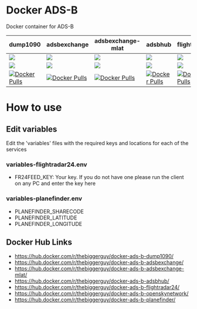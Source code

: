 # Docker ADS-B
Docker container for ADS-B

| dump1090 | adsbexchange | adsbexchange-mlat | adsbhub | flightradar24 | openskynetwork | planefinder |
|----------|--------------|-------------------|---------|---------------|----------------|-------------|
| [![](https://images.microbadger.com/badges/image/thebiggerguy/docker-ads-b-dump1090.svg)](https://microbadger.com/images/thebiggerguy/docker-ads-b-dump1090)   | [![](https://images.microbadger.com/badges/image/thebiggerguy/docker-ads-b-adsbexchange.svg)](https://microbadger.com/images/thebiggerguy/docker-ads-b-adsbexchange)   | [![](https://images.microbadger.com/badges/image/thebiggerguy/docker-ads-b-adsbexchange-mlat.svg)](https://microbadger.com/images/thebiggerguy/docker-ads-b-adsbexchange-mlat)   | [![](https://images.microbadger.com/badges/image/thebiggerguy/docker-ads-b-adsbhub.svg)](https://microbadger.com/images/thebiggerguy/docker-ads-b-adsbhub)   | [![](https://images.microbadger.com/badges/image/thebiggerguy/docker-ads-b-flightradar24.svg)](https://microbadger.com/images/thebiggerguy/docker-ads-b-flightradar24)   | [![](https://images.microbadger.com/badges/image/thebiggerguy/docker-ads-b-openskynetwork.svg)](https://microbadger.com/images/thebiggerguy/docker-ads-b-openskynetwork)   | [![](https://images.microbadger.com/badges/image/thebiggerguy/docker-ads-b-planefinder.svg)](https://microbadger.com/images/thebiggerguy/docker-ads-b-planefinder)   |
| [![](https://images.microbadger.com/badges/version/thebiggerguy/docker-ads-b-dump1090.svg)](https://microbadger.com/images/thebiggerguy/docker-ads-b-dump1090) | [![](https://images.microbadger.com/badges/version/thebiggerguy/docker-ads-b-adsbexchange.svg)](https://microbadger.com/images/thebiggerguy/docker-ads-b-adsbexchange) | [![](https://images.microbadger.com/badges/version/thebiggerguy/docker-ads-b-adsbexchange-mlat.svg)](https://microbadger.com/images/thebiggerguy/docker-ads-b-adsbexchange-mlat) | [![](https://images.microbadger.com/badges/version/thebiggerguy/docker-ads-b-adsbhub.svg)](https://microbadger.com/images/thebiggerguy/docker-ads-b-adsbhub) | [![](https://images.microbadger.com/badges/version/thebiggerguy/docker-ads-b-flightradar24.svg)](https://microbadger.com/images/thebiggerguy/docker-ads-b-flightradar24) | [![](https://images.microbadger.com/badges/version/thebiggerguy/docker-ads-b-openskynetwork.svg)](https://microbadger.com/images/thebiggerguy/docker-ads-b-openskynetwork) | [![](https://images.microbadger.com/badges/version/thebiggerguy/docker-ads-b-planefinder.svg)](https://microbadger.com/images/thebiggerguy/docker-ads-b-planefinder) |
| [![Docker Pulls](https://img.shields.io/docker/pulls/thebiggerguy/docker-ads-b-dump1090.svg)](https://hub.docker.com/r/thebiggerguy/docker-ads-b-dump1090/)    | [![Docker Pulls](https://img.shields.io/docker/pulls/thebiggerguy/docker-ads-b-adsbexchange.svg)](https://hub.docker.com/r/thebiggerguy/docker-ads-b-adsbexchange/)    | [![Docker Pulls](https://img.shields.io/docker/pulls/thebiggerguy/docker-ads-b-adsbexchange-mlat.svg)](https://hub.docker.com/r/thebiggerguy/docker-ads-b-adsbexchange-mlat/)    | [![Docker Pulls](https://img.shields.io/docker/pulls/thebiggerguy/docker-ads-b-adsbhub.svg)](https://hub.docker.com/r/thebiggerguy/docker-ads-b-adsbhub/)    | [![Docker Pulls](https://img.shields.io/docker/pulls/thebiggerguy/docker-ads-b-flightradar24.svg)](https://hub.docker.com/r/thebiggerguy/docker-ads-b-flightradar24/)    | [![Docker Pulls](https://img.shields.io/docker/pulls/thebiggerguy/docker-ads-b-openskynetwork.svg)](https://hub.docker.com/r/thebiggerguy/docker-ads-b-openskynetwork/)    | [![Docker Pulls](https://img.shields.io/docker/pulls/thebiggerguy/docker-ads-b-planefinder.svg)](https://hub.docker.com/r/thebiggerguy/docker-ads-b-planefinder/)    |

# How to use
## Edit variables
Edit the 'variables' files with the required keys and locations for each of the services

### variables-flightradar24.env
* FR24FEED_KEY: Your key. If you do not have one please run the client on any PC and enter the key here

### variables-planefinder.env
* PLANEFINDER_SHARECODE
* PLANEFINDER_LATITUDE
* PLANEFINDER_LONGITUDE

## Docker Hub Links
* https://hub.docker.com/r/thebiggerguy/docker-ads-b-dump1090/
* https://hub.docker.com/r/thebiggerguy/docker-ads-b-adsbexchange/
* https://hub.docker.com/r/thebiggerguy/docker-ads-b-adsbexchange-mlat/
* https://hub.docker.com/r/thebiggerguy/docker-ads-b-adsbhub/
* https://hub.docker.com/r/thebiggerguy/docker-ads-b-flightradar24/
* https://hub.docker.com/r/thebiggerguy/docker-ads-b-openskynetwork/
* https://hub.docker.com/r/thebiggerguy/docker-ads-b-planefinder/
